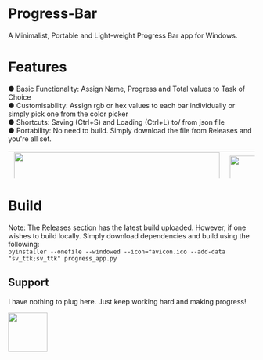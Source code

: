 # Progress-Bar
A Minimalist, Portable and Light-weight Progress Bar app for Windows.

# Features
● Basic Functionality: Assign Name, Progress and Total values to Task of Choice  
● Customisability: Assign rgb or hex values to each bar individually or simply pick one from the color picker  
● Shortcuts: Saving (Ctrl+S) and Loading (Ctrl+L) to/ from json file  
● Portability: No need to build. Simply download the file from Releases and you're all set.  


<div><table border="0" style="border-collapse: collapse; width: 100%; height: 56px;"><colgroup><col style=" border: 0 !important;width: 50.0542%;"><col style="width: 50.0542%;"></colgroup><tbody><tr style=" border: 0 !important;height: 28px;"><td rowspan="2" style="height: 28px;">&nbsp;<img src="https://github.com/user-attachments/assets/1ccbc611-06c3-44f0-b349-649b7436e436" height="420" /></td><td style=" border: 0 !important; height: 28px;">&nbsp;<img src="https://github.com/user-attachments/assets/cfdcc526-aa2c-4f8d-927f-f822c1f97f03" height="180" /></td></tr><tr style=" border: 0 !important; height: 28px;"><td style="height: 28px;">&nbsp;<img src="https://github.com/user-attachments/assets/985e15fe-8b21-460c-9496-fb34f8a495c1" height="200" /></td></tr></tbody></table></div>


# Build
Note: The Releases section has the latest build uploaded. However, if one wishes to build locally. Simply download dependencies and build using the following:  
`pyinstaller --onefile --windowed --icon=favicon.ico --add-data "sv_ttk;sv_ttk" progress_app.py`

## Support
I have nothing to plug here. Just keep working hard and making progress!  

<img src="https://github.com/user-attachments/assets/d19c0b80-c5b3-4180-bdca-cb645edcd1ad" height="80" />
